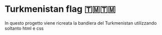 <h1>Turkmenistan flag 🇹🇲🇹🇲</h1>
<p>In questo progetto viene ricreata la bandiera del Turkmenistan utilizzando soltanto html e css</p>
